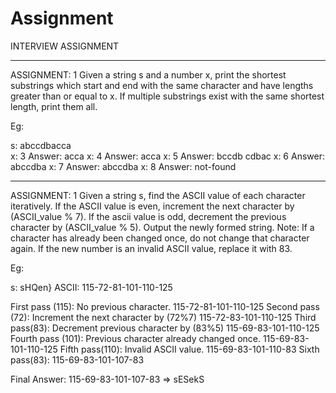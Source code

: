 # Assignment
INTERVIEW ASSIGNMENT
__________________________________________________________________________________________________________________________________________

ASSIGNMENT: 1
Given a string s and a number x, print the shortest substrings which start and end with the same character and have lengths greater than or equal to x. If multiple substrings exist with the same shortest length, print them all.

Eg:

s: abccdbacca  
x: 3		Answer: acca
x: 4		Answer: acca
x: 5		Answer: bccdb cdbac
x: 6 		Answer:  abccdba
x: 7		Answer: abccdba
x: 8		Answer: not-found

__________________________________________________________________________________________________________________________________________

ASSIGNMENT: 1
Given a string s, find the ASCII value of each character iteratively. If the ASCII value is even, increment the next character by (ASCII_value % 7). If the ascii value is odd, decrement the previous character by (ASCII_value % 5). Output the newly formed string. 
Note:
If a character has already been changed once, do not change that character again. 
If the new number is an invalid ASCII value, replace it with 83. 

Eg:

s: sHQen}
ASCII: 115-72-81-101-110-125

First pass (115): No previous character.
	115-72-81-101-110-125
Second pass (72): Increment the next character by (72%7)
	115-72-83-101-110-125
Third pass(83): Decrement previous character by (83%5)
	115-69-83-101-110-125
Fourth pass (101): Previous character already changed once.
	115-69-83-101-110-125
Fifth pass(110): Invalid ASCII value.
	115-69-83-101-110-83
Sixth pass(83):
	115-69-83-101-107-83

Final Answer: 
	115-69-83-101-107-83 => sESekS
